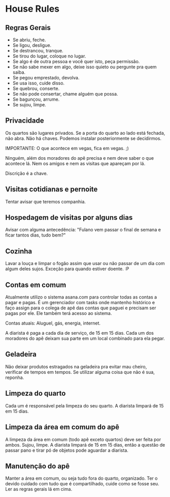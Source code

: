 House Rules
===================================

Regras Gerais
-----------------------------------
* Se abriu, feche.
* Se ligou, desligue.
* Se destrancou, tranque.
* Se tirou do lugar, coloque no lugar.
* Se algo é de outra pessoa e você quer isto, peça permissão.
* Se não sabe mexer em algo, deixe isso quieto ou pergunte pra quem saiba.
* Se pegou emprestado, devolva.
* Se usa isso, cuide disso.
* Se quebrou, conserte.
* Se não pode consertar, chame alguém que possa.
* Se bagunçou, arrume.
* Se sujou, limpe.


Privacidade
-----------------------------------
Os quartos são lugares privados.
Se a porta do quarto ao lado está fechada, não abra. Não há chaves. Podemos instalar posteriormente se decidirmos.

IMPORTANTE: O que acontece em vegas, fica em vegas. ;)

Ninguém, além dos moradores do apê precisa e nem deve saber o que acontece lá. Nem os amigos e nem as visitas que apareçam por lá.

Discrição é a chave.

Visitas cotidianas e pernoite
-----------------------------------
Tentar avisar que teremos companhia.

Hospedagem de visitas por alguns dias
-----------------------------------
Avisar com alguma antecedência: "Fulano vem passar o final de semana e ficar tantos dias, tudo bem?"

Cozinha
-----------------------------------
Lavar a louça e limpar o fogão assim que usar ou não passar de um dia com algum deles sujos. Exceção para quando estiver doente. :P

Contas em comum
-----------------------------------
Atualmente utilizo o sistema asana.com para controlar todas as contas a pagar e pagas. É um gerenciador com tasks onde mantenho histórico e faço assign para o colega de apê das contas que paguei e precisam ser pagas por ele. Ele também terá acesso ao sistema.

Contas atuais: Aluguel, gás, energia, internet.

A diarista é paga a cada dia de serviço, de 15 em 15 dias. Cada um dos moradores do apê deixam sua parte em um local combinado para ela pegar.

Geladeira
-----------------------------------
Não deixar produtos estragados na geladeira pra evitar mau cheiro, verificar de tempos em tempos. Se utilizar alguma coisa que não é sua, reponha.

Limpeza do quarto
-----------------------------------
Cada um é responsável pela limpeza do seu quarto. A diarista limpará de 15 em 15 dias.

Limpeza da área em comum do apê
-----------------------------------
A limpeza da área em comum (todo apê exceto quartos) deve ser feita por ambos. Sujou, limpe.
A diarista limpará de 15 em 15 dias, então a questão de passar pano e tirar pó de objetos pode aguardar a diarista.

Manutenção do apê
-----------------------------------
Manter a área em comum, ou seja tudo fora do quarto, organizado. Ter o devido cuidado com tudo que é compartilhado, cuide como se fosse seu. Ler as regras gerais lá em cima.
